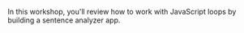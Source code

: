 In this workshop, you'll review how to work with JavaScript loops by building a sentence analyzer app.

